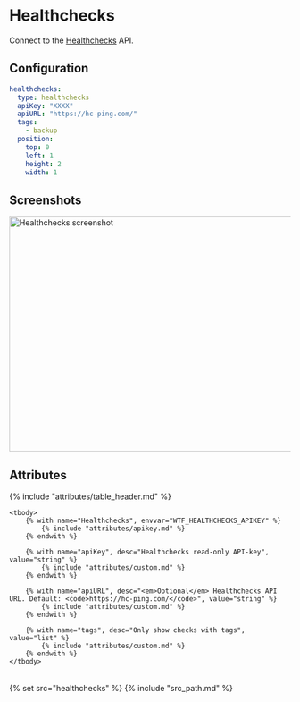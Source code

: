 # Healthchecks

Connect to the [Healthchecks](https://healthchecks.io) API.

## Configuration

```yaml
healthchecks:
  type: healthchecks
  apiKey: "XXXX"
  apiURL: "https://hc-ping.com/"
  tags:
    - backup
  position:
    top: 0
    left: 1
    height: 2
    width: 1
```

## Screenshots

<img class="screenshot" src="/assets/modules/healthchecks.png" width="688" height="420" alt="Healthchecks screenshot" />


## Attributes

<table>
    {% include "attributes/table_header.md" %}

    <tbody>
        {% with name="Healthchecks", envvar="WTF_HEALTHCHECKS_APIKEY" %}
            {% include "attributes/apikey.md" %}
        {% endwith %}

        {% with name="apiKey", desc="Healthchecks read-only API-key", value="string" %}
            {% include "attributes/custom.md" %}
        {% endwith %}

        {% with name="apiURL", desc="<em>Optional</em> Healthchecks API URL. Default: <code>https://hc-ping.com/</code>", value="string" %}
            {% include "attributes/custom.md" %}
        {% endwith %}

        {% with name="tags", desc="Only show checks with tags", value="list" %}
            {% include "attributes/custom.md" %}
        {% endwith %}
    </tbody>
</table>

{% set src="healthchecks" %}
{% include "src_path.md" %}